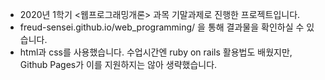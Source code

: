 * 2020년 1학기 <웹프로그래밍개론> 과목 기말과제로 진행한 프로젝트입니다.
* freud-sensei.github.io/web_programming/ 을 통해 결과물을 확인하실 수 있습니다.
* html과 css를 사용했습니다. 수업시간엔 ruby on rails 활용법도 배웠지만, Github Pages가 이를 지원하지는 않아 생략했습니다.
